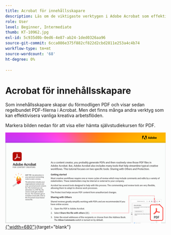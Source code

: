 ```yaml
---
title: Acrobat för innehållsskapare
description: Läs om de viktigaste verktygen i Adobe Acrobat som effektiviserar arbetsflödena
role: User
level: Beginner, Intermediate
thumb: KT-10962.jpg
exl-id: 5c935d0b-0ed6-4e87-ab24-1ded0326aa96
source-git-commit: 6cca086e375f882cf822d2cbd2811e253a4c4b74
workflow-type: tm+mt
source-wordcount: '68'
ht-degree: 0%

---
```


# Acrobat för innehållsskapare

Som innehållsskapare skapar du förmodligen PDF och visar sedan regelbundet PDF-filerna i Acrobat. Men det finns många andra verktyg som kan effektivisera vanliga kreativa arbetsflöden.

Markera bilden nedan för att visa eller hämta självstudiekursen för PDF.

[![Bild på första sidan av självstudiekursen](assets/Acrobatforcontentcreators.png){&quot;width=680&quot;}](assets/Acrobat-for-Content-Creators.pdf){target=&quot;blank&quot;}
